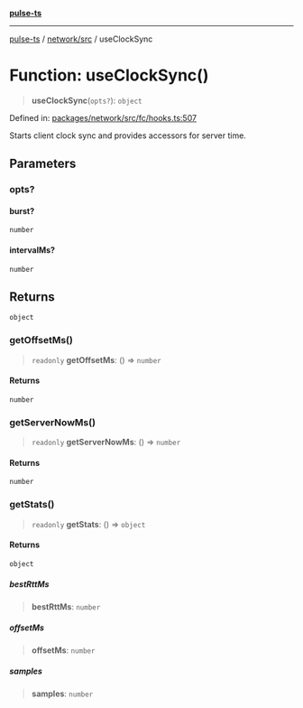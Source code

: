 [**pulse-ts**](../../../README.md)

***

[pulse-ts](../../../README.md) / [network/src](../README.md) / useClockSync

# Function: useClockSync()

> **useClockSync**(`opts?`): `object`

Defined in: [packages/network/src/fc/hooks.ts:507](https://github.com/jlehett/pulse-ts/blob/a2a18767041a6b69ca4c5f6131d2de266097750e/packages/network/src/fc/hooks.ts#L507)

Starts client clock sync and provides accessors for server time.

## Parameters

### opts?

#### burst?

`number`

#### intervalMs?

`number`

## Returns

`object`

### getOffsetMs()

> `readonly` **getOffsetMs**: () => `number`

#### Returns

`number`

### getServerNowMs()

> `readonly` **getServerNowMs**: () => `number`

#### Returns

`number`

### getStats()

> `readonly` **getStats**: () => `object`

#### Returns

`object`

##### bestRttMs

> **bestRttMs**: `number`

##### offsetMs

> **offsetMs**: `number`

##### samples

> **samples**: `number`
